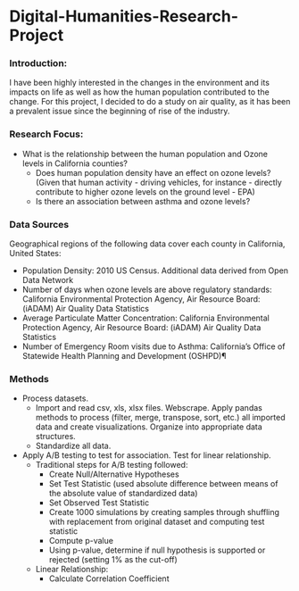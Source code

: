 # Digital-Humanities-Research-Project

### Introduction:
I have been highly interested in the changes in the environment and its impacts on life as well as how the human population contributed to the change. For this project, I decided to do a study on air quality, as it has been a prevalent issue since the beginning of rise of the industry. 

### Research Focus:
- What is the relationship between the human population and Ozone levels in California counties?
    - Does human population density have an effect on ozone levels? (Given that human activity - driving vehicles, for instance - directly contribute to higher ozone levels on the ground level - EPA)
    - Is there an association between asthma and ozone levels?
    
### Data Sources
Geographical regions of the following data cover each county in California, United States:
- Population Density: 2010 US Census. Additional data derived from Open Data Network
- Number of days when ozone levels are above regulatory standards: California Environmental Protection Agency, Air Resource Board: (iADAM) Air Quality Data Statistics
- Average Particulate Matter Concentration: California Environmental Protection Agency, Air Resource Board: (iADAM) Air Quality Data Statistics
- Number of Emergency Room visits due to Asthma: California’s Office of Statewide Health Planning and Development (OSHPD)¶

### Methods
- Process datasets.
    - Import and read csv, xls, xlsx files. Webscrape. Apply pandas methods to process (filter, merge, transpose, sort, etc.) all imported data and create visualizations. Organize into appropriate data structures.
    - Standardize all data.
- Apply A/B testing to test for association. Test for linear relationship.
    - Traditional steps for A/B testing followed: 
        - Create Null/Alternative Hypotheses 
        - Set Test Statistic (used absolute difference between means of the absolute value of standardized data)
        - Set Observed Test Statistic
        - Create 1000 simulations by creating samples through shuffling with replacement from original dataset and computing test statistic
        - Compute p-value 
        - Using p-value, determine if null hypothesis is supported or rejected (setting 1% as the cut-off)
    - Linear Relationship:
        - Calculate Correlation Coefficient
